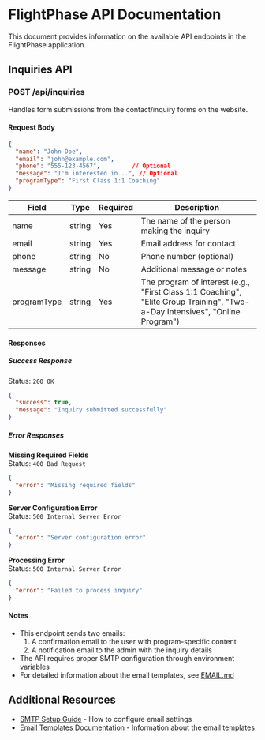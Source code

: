 # FlightPhase API Documentation

This document provides information on the available API endpoints in the FlightPhase application.

## Inquiries API

### POST /api/inquiries

Handles form submissions from the contact/inquiry forms on the website.

#### Request Body

```json
{
  "name": "John Doe",
  "email": "john@example.com",
  "phone": "555-123-4567",         // Optional
  "message": "I'm interested in...", // Optional
  "programType": "First Class 1:1 Coaching"
}
```

| Field | Type | Required | Description |
|-------|------|----------|-------------|
| name | string | Yes | The name of the person making the inquiry |
| email | string | Yes | Email address for contact |
| phone | string | No | Phone number (optional) |
| message | string | No | Additional message or notes |
| programType | string | Yes | The program of interest (e.g., "First Class 1:1 Coaching", "Elite Group Training", "Two-a-Day Intensives", "Online Program") |

#### Responses

##### Success Response

Status: `200 OK`

```json
{
  "success": true,
  "message": "Inquiry submitted successfully"
}
```

##### Error Responses

**Missing Required Fields**  
Status: `400 Bad Request`

```json
{
  "error": "Missing required fields"
}
```

**Server Configuration Error**  
Status: `500 Internal Server Error`

```json
{
  "error": "Server configuration error"
}
```

**Processing Error**  
Status: `500 Internal Server Error`

```json
{
  "error": "Failed to process inquiry"
}
```

#### Notes

- This endpoint sends two emails:
  1. A confirmation email to the user with program-specific content
  2. A notification email to the admin with the inquiry details
- The API requires proper SMTP configuration through environment variables
- For detailed information about the email templates, see [EMAIL.md](EMAIL.md)

## Additional Resources

- [SMTP Setup Guide](SMTP_SETUP.md) - How to configure email settings
- [Email Templates Documentation](EMAIL.md) - Information about the email templates 